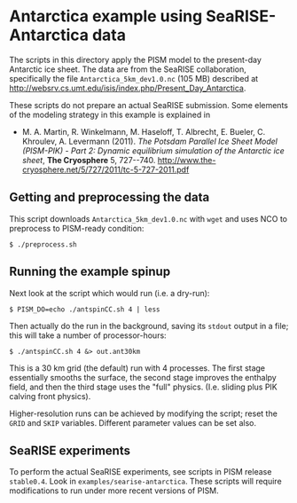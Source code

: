 Antarctica example using SeaRISE-Antarctica data
=========

The scripts in this directory apply the PISM model to the present-day Antarctic
ice sheet.  The data are from the SeaRISE collaboration, specifically the file
`Antarctica_5km_dev1.0.nc` (105 MB) described at
<http://websrv.cs.umt.edu/isis/index.php/Present_Day_Antarctica>.

These scripts do not prepare an actual SeaRISE submission.  Some elements of the
modeling strategy in this example is explained in

* M. A. Martin, R. Winkelmann, M. Haseloff, T. Albrecht, E. Bueler, C. Khroulev, A. Levermann (2011).  _The Potsdam Parallel Ice Sheet Model (PISM-PIK) - Part 2: Dynamic equilibrium simulation of the Antarctic ice sheet_, **The Cryosphere** 5, 727--740. <http://www.the-cryosphere.net/5/727/2011/tc-5-727-2011.pdf>

Getting and preprocessing the data
---------

This script downloads `Antarctica_5km_dev1.0.nc` with `wget` and uses NCO to
preprocess to PISM-ready condition:

    $ ./preprocess.sh

Running the example spinup
---------

Next look at the script which would run (i.e. a dry-run):

    $ PISM_DO=echo ./antspinCC.sh 4 | less

Then actually do the run in the background, saving its `stdout` output in a
file; this will take a number of processor-hours:

    $ ./antspinCC.sh 4 &> out.ant30km

This is a 30 km grid (the default) run with 4 processes.  The first
stage essentially smooths the surface, the second stage improves the enthalpy
field, and then the third stage uses the "full" physics.  (I.e. sliding plus
PIK calving front physics).

Higher-resolution runs can be achieved by modifying the script; reset the `GRID`
and `SKIP` variables.  Different parameter values can be set also.

SeaRISE experiments
---------

To perform the actual SeaRISE experiments, see scripts in PISM release `stable0.4`.
Look in `examples/searise-antarctica`.  These scripts will require modifications
to run under more recent versions of PISM.
